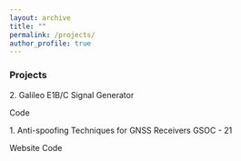 ```yaml
---
layout: archive
title: ""
permalink: /projects/
author_profile: true
---
```

### Projects

<p>2. Galileo E1B/C Signal Generator</p>
<a href="https://github.com/harshadms/galileo-sdr-sim" style="text-decoration:none;" rel="noreferrer noopener" target="_blank" class="label label-info">Code</a> 


<p>1. Anti-spoofing Techniques for GNSS Receivers GSOC - 21</p>
<a href="/gsoc21/" style="text-decoration:none;" class="label label-website">Website</a> 
<a href="https://github.com/harshadms/gsoc_21_gnss-sdr/tree/gsoc_21_sd_apt" style="text-decoration:none;" rel="noreferrer noopener" target="_blank" class="label label-info">Code</a> 
